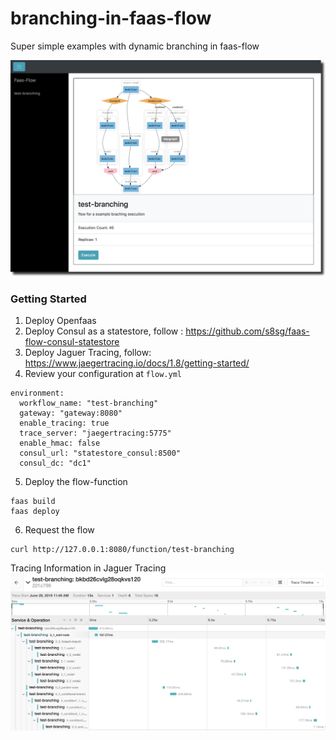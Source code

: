 # branching-in-faas-flow
Super simple examples with dynamic branching in faas-flow

![dashboard-view](dag.png)

### Getting Started 
1. Deploy Openfaas
2. Deploy Consul as a statestore, follow : https://github.com/s8sg/faas-flow-consul-statestore
3. Deploy Jaguer Tracing, follow: https://www.jaegertracing.io/docs/1.8/getting-started/
4. Review your configuration at `flow.yml`
```
environment:
  workflow_name: "test-branching"
  gateway: "gateway:8080"
  enable_tracing: true
  trace_server: "jaegertracing:5775"  
  enable_hmac: false
  consul_url: "statestore_consul:8500"
  consul_dc: "dc1"
```
5. Deploy the flow-function
```
faas build
faas deploy
```
6. Request the flow
```
curl http://127.0.0.1:8080/function/test-branching
``` 

Tracing Information in Jaguer Tracing   
![tracing-info](tracing.png)
